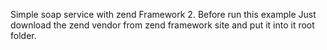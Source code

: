 Simple soap service with zend Framework 2.
Before run this example Just download the zend vendor 
from zend framework site and put it into it root folder.